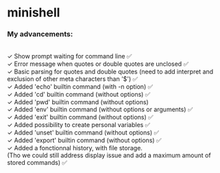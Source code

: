 # minishell

### My advancements:<br />
<br />✓ Show prompt waiting for command line ✅
<br />✓ Error message when quotes or double quotes are unclosed ✅
<br />✓ Basic parsing for quotes and double quotes (need to add interpret and exclusion of other meta characters than '$') ✅
<br />✓ Added 'echo' builtin command (with -n option) ✅
<br />✓ Added 'cd' builtin command (without options) ✅
<br />✓ Added 'pwd' builtin command (without options)
<br />✓ Added 'env' builtin command (without options or arguments) ✅
<br />✓ Added 'exit' builtin command (without options) ✅
<br />✓ Added possibility to create personal variables ✅
<br />✓ Added 'unset' builtin command (without options) ✅
<br />✓ Added 'export' builtin command (without options) ✅
<br />✓ Added a fonctionnal history, with file storage.
<br />(Tho we could still address display issue and add a maximum amount of stored commands) ✅
